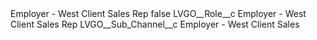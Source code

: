 <?xml version="1.0" encoding="UTF-8"?>
<CustomMetadata xmlns="http://soap.sforce.com/2006/04/metadata" xmlns:xsi="http://www.w3.org/2001/XMLSchema-instance" xmlns:xsd="http://www.w3.org/2001/XMLSchema">
    <label>Employer - West Client Sales Rep</label>
    <protected>false</protected>
    <values>
        <field>LVGO__Role__c</field>
        <value xsi:type="xsd:string">Employer - West Client Sales Rep</value>
    </values>
    <values>
        <field>LVGO__Sub_Channel__c</field>
        <value xsi:type="xsd:string">Employer - West Client Sales</value>
    </values>
</CustomMetadata>
